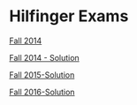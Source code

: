 # Hilfinger Exams

[Fall 2014](https://simon-mo.github.io/PKB/assets/hilfinger/cs61B-fa2014-mt1-Hilfinger_Hug-exam.pdf)

[Fall 2014 - Solution](https://simon-mo.github.io/PKB/assets/hilfinger/cs61B-fa2014-mt1-Hilfinger_Hug-soln.pdf)

[Fall 2015-Solution](https://simon-mo.github.io/PKB/assets/hilfinger/cs61B-fa2015-mt1-Hilfinger-soln.pdf)

[Fall 2016-Solution](https://simon-mo.github.io/PKB/assets/hilfinger/cs61B-fa2016-mt1-Hilfinger-soln.pdf)

